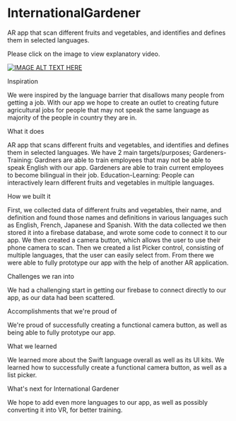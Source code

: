 # InternationalGardener


AR app that scan different fruits and vegetables, and identifies and defines them in selected languages. 

Please click on the image to view explanatory video.

[![IMAGE ALT TEXT HERE](https://img.youtube.com/watch?v=OczoI5VQNhQ.jpg)](https://www.youtube.com/watch?v=OczoI5VQNhQ)


Inspiration

We were inspired by the language barrier that disallows many people from getting a job. With our app we hope to create an outlet to creating future agricultural jobs for people that may not speak the same language as majority of the people in country they are in.

What it does

AR app that scans different fruits and vegetables, and identifies and defines them in selected languages. We have 2 main targets/purposes; Gardeners-Training: Gardners are able to train employees that may not be able to speak English with our app. Gardeners are able to train current employees to become bilingual in their job. Education-Learning: People can interactively learn different fruits and vegetables in multiple languages.

How we built it

First, we collected data of different fruits and vegetables, their name, and definition and found those names and definitions in various languages such as English, French, Japanese and Spanish. With the data collected we then stored it into a firebase database, and wrote some code to connect it to our app. We then created a camera button, which allows the user to use their phone camera to scan. Then we created a list Picker control, consisting of multiple languages, that the user can easily select from. From there we were able to fully prototype our app with the help of another AR application.

Challenges we ran into

We had a challenging start in getting our firebase to connect directly to our app, as our data had been scattered.

Accomplishments that we're proud of

We're proud of successfully creating a functional camera button, as well as being able to fully prototype our app.

What we learned

We learned more about the Swift language overall as well as its UI kits. We learned how to successfully create a functional camera button, as well as a list picker.

What's next for International Gardener

We hope to add even more languages to our app, as well as possibly converting it into VR, for better training.
